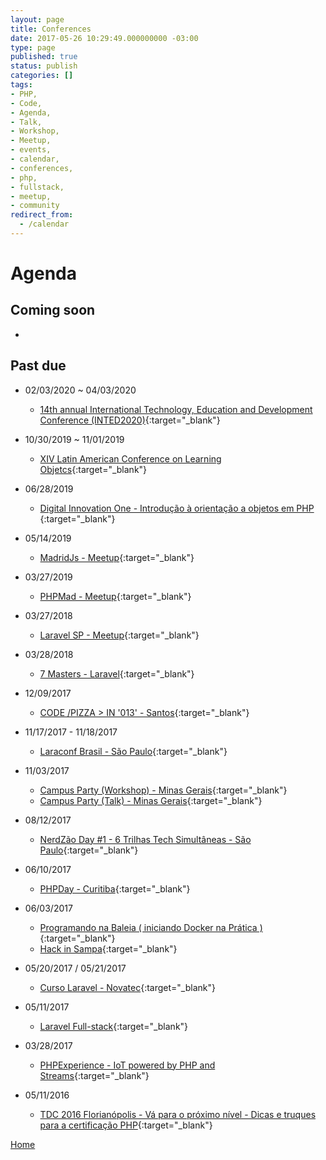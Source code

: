 ```yaml
---
layout: page
title: Conferences
date: 2017-05-26 10:29:49.000000000 -03:00
type: page
published: true
status: publish
categories: []
tags:
- PHP,
- Code,
- Agenda,
- Talk,
- Workshop,
- Meetup,
- events,
- calendar,
- conferences,
- php,
- fullstack,
- meetup,
- community
redirect_from:
  - /calendar
---
```


# Agenda

## Coming soon

-

## Past due

- 02/03/2020 ~ 04/03/2020
  - [14th annual International Technology, Education and Development Conference (INTED2020)](https://iated.org/inted){:target="_blank"}

- 10/30/2019 ~ 11/01/2019
  - [XIV Latin American Conference on Learning Objetcs](http://laclo2019.com/conferencia){:target="_blank"}

- 06/28/2019
  - [Digital Innovation One - Introdução à orientação a objetos em PHP ](https://digitalinnovation.one/introducao-orientacao-objetos-em-php){:target="_blank"}

- 05/14/2019
  - [MadridJs - Meetup](https://www.meetup.com/pt-BR/madridjs/events/261046807/){:target="_blank"}

- 03/27/2019
  - [PHPMad - Meetup](https://www.meetup.com/pt-BR/phpmad/events/259693882/){:target="_blank"}

- 03/27/2018
  - [Laravel SP - Meetup](https://www.meetup.com/pt-BR/Laravel-SP/events/248580709){:target="_blank"}

- 03/28/2018
  - [7 Masters - Laravel](https://setemasters.imasters.com.br/edicoes/laravel){:target="_blank"}

- 12/09/2017
  - [CODE /PIZZA > IN '013' - Santos](https://www.eventbrite.com.br/e/i-code-pizza-in-013-tickets-40172895211){:target="_blank"}

- 11/17/2017 - 11/18/2017
  - [Laraconf Brasil - São Paulo](http://laraconfbrasil.com.br){:target="_blank"}

- 11/03/2017
  - [Campus Party (Workshop) - Minas Gerais](https://campuse.ro/events/campus-party-minas-gerais-2017/workshop/programando-na-baleia-iniciando-docker-na-pratica-cpmg2/){:target="_blank"}
  - [Campus Party (Talk) - Minas Gerais](http://bint2za.m.attendify.com/app/sessions/9Q3VcyskzO7YVtFWIG/details){:target="_blank"}
  
- 08/12/2017
  - [NerdZão Day #1 - 6 Trilhas Tech Simultâneas - São Paulo](https://www.meetup.com/pt-BR/Nerdzao/events/241571883/){:target="_blank"}

- 06/10/2017
  - [PHPDay - Curitiba](https://www.sympla.com.br/php-day-curitiba__136236){:target="_blank"}

- 06/03/2017
  - [Programando na Baleia ( iniciando Docker na Prática )](https://www.meetup.com/pt-BR/THT-Things-Hacker-Team/events/239853023/){:target="_blank"}
  - [Hack in Sampa](https://www.eventbrite.com.br/e/hack-in-sampa-registration-34727938198){:target="_blank"}

- 05/20/2017 / 05/21/2017
  - [Curso Laravel - Novatec](http://ctnovatec.com.br/cursos/php/laravel-2/){:target="_blank"}

- 05/11/2017
  - [Laravel Full-stack](http://ctnovatec.com.br/cursos/php/laravel-full-stack-palestra/){:target="_blank"}

- 03/28/2017
  - [PHPExperience - IoT powered by PHP and Streams](https://joind.in/event/php-experience-2017/schedule/grid){:target="_blank"}

- 05/11/2016
  - [TDC 2016 Florianópolis - Vá para o próximo nível - Dicas e truques para a certificação PHP](http://www.thedevelopersconference.com.br/tdc/2016/florianopolis/trilha-php){:target="_blank"}

[Home](/)

